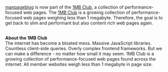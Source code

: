 <!-- title: manpageblog is now in the 1MB Club -->
<!-- meta_description: manpageblog is now part of the 1MB Club; a collection of performance-focused web pages. -->
<!-- image_url: https://cdn.gyptazy.ch/images/manpageblog.jpg -->

<a href="https://github.com/gyptazy/manpageblog">manpageblog</a> is now part of the <a href="https://1mb.club">1MB Club</a>, a collection of performance-focused web pages.
The <a href="https://1mb.club">1MB Club</a> is a growing collection of performance-focused web pages weighing less than 1 megabyte. Therefore, the goal
is to get back to slim and performant but also content rich web pages again.<br><br>

<b>About the 1MB Club</b><br>
The internet has become a bloated mess. Massive JavaScript libraries. Countless client-side queries. Overly complex frontend frameworks.
But we can make a difference - no matter how small it may seem. 1MB Club is a growing collection of performance-focused web pages found across the internet. All member websites weigh less than 1 megabyte in page size.
